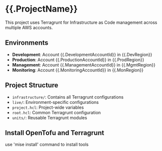 # {{.ProjectName}}

This project uses Terragrunt for Infrastructure as Code management across multiple AWS accounts.

## Environments

- **Development**: Account {{.DevelopmentAccountId}} in {{.DevRegion}}
- **Production**: Account {{.ProductionAccountId}} in {{.ProdRegion}}
- **Management**: Account {{.ManagementAccountId}} in {{.MgmtRegion}}
- **Monitoring**: Account {{.MonitoringAccountId}} in {{.MonRegion}}

## Project Structure

- `infrastructure/`: Contains all Terragrunt configurations
- `live/`: Environment-specific configurations
- `project.hcl`: Project-wide variables
- `root.hcl`: Common Terragrunt configuration
- `units/`: Reusable Terragrunt modules

## Install OpenTofu and Terragrunt

use 'mise install' command to install tools